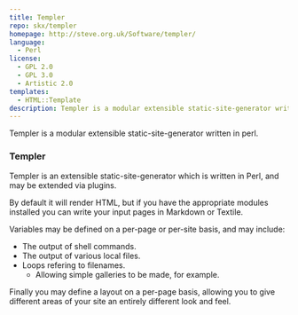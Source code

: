 ```yaml
---
title: Templer
repo: skx/templer
homepage: http://steve.org.uk/Software/templer/
language:
  - Perl
license:
  - GPL 2.0
  - GPL 3.0
  - Artistic 2.0
templates:
  - HTML::Template
description: Templer is a modular extensible static-site-generator written in perl.
---
```


Templer is a modular extensible static-site-generator written in perl.

### Templer

Templer is an extensible static-site-generator which is written in Perl,
and may be extended via plugins.

By default it will render HTML, but if you have the appropriate modules
installed you can write your input pages in Markdown or Textile.

Variables may be defined on a per-page or per-site basis, and may include:

* The output of shell commands.
* The output of various local files.
* Loops refering to filenames.
    * Allowing simple galleries to be made, for example.

Finally you may define a layout on a per-page basis, allowing you to give
different areas of your site an entirely different look and feel.

